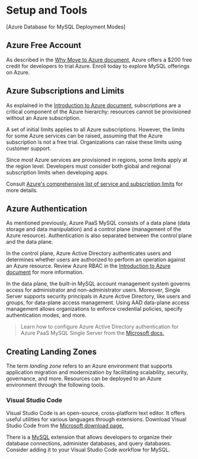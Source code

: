 # Setup and Tools

[Azure Database for MySQL Deployment Modes]

## Azure Free Account

As described in the [Why Move to Azure document](../02_IntroToMySQL/02_01_Why_Move_To_Azure.md), Azure offers a $200 free credit for developers to trial Azure. Enroll today to explore MySQL offerings on Azure.

## Azure Subscriptions and Limits

As explained in the [Introduction to Azure document](../02_IntroToMySQL/02_02_Introduction_to_Azure.md), subscriptions are a critical component of the Azure hierarchy: resources cannot be provisioned without an Azure subscription.

A set of initial limits applies to all Azure subscriptions. However, the limits for some Azure services can be raised, assuming that the Azure subscription is not a free trial. Organizations can raise these limits using customer support.

Since most Azure services are provisioned in regions, some limits apply at the region level. Developers must consider both global and regional subscription limits when developing apps.

Consult [Azure's comprehensive list of service and subscription limits](https://docs.microsoft.com/azure/azure-resource-manager/management/azure-subscription-service-limits) for more details.

## Azure Authentication

As mentioned previously, Azure PaaS MySQL consists of a data plane (data storage and data manipulation) and a control plane (management of the Azure resource). Authentication is also separated between the control plane and the data plane.

In the control plane, Azure Active Directory authenticates users and determines whether users are authorized to perform an operation against an Azure resource. Review Azure RBAC in the [Introduction to Azure document](../02_IntroToMySQL/02_02_Introduction_to_Azure.md) for more information.

In the data plane, the built-in MySQL account management system governs access for administrator and non-administrator users. Moreover, Single Server supports security principals in Azure Active Directory, like users and groups, for data-plane access management. Using AAD data-plane access management allows organizations to enforce credential policies, specify authentication modes, and more.

> Learn how to configure Azure Active Directory authentication for Azure PaaS MySQL Single Server from the [Microsoft docs.](https://docs.microsoft.com/azure/mysql/concepts-azure-ad-authentication)

## Creating Landing Zones

The term *landing zone* refers to an Azure environment that supports application migration and modernization by facilitating scalability, security, governance, and more. Resources can be deployed to an Azure environment through the following tools.

### Visual Studio Code

Visual Studio Code is an open-source, cross-platform text editor. It offers useful utilities for various languages through extensions. Download Visual Studio Code from the [Microsoft download page.](https://code.visualstudio.com/download)

There is a [MySQL](https://marketplace.visualstudio.com/items?itemName=formulahendry.vscode-mysql) extension that allows developers to organize their database connections, administer databases, and query databases. Consider adding it to your Visual Studio Code workflow for MySQL.
